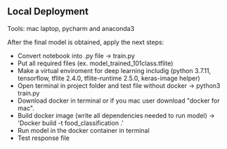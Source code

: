 
## Local Deployment

Tools: mac laptop, pycharm and anaconda3

After the final model is obtained, apply the next steps:
- Convert notebook into .py file -> train.py
- Put all required files (ex. model_trained_101class.tflite)
- Make a virtual enviroment for deep learning includig (python 3.7.11, tensorflow, tflite 2.4.0, tflite-runtime 2.5.0, keras-image helper)
- Open terminal in project folder and test file without docker -> python3 train.py
- Download docker in terminal or if you mac user download "docker for mac".
- Build docker image (write all dependencies needed to run model) -> 'Docker build -t food_classification .'
- Run model in the docker container in terminal 
- Test response file
